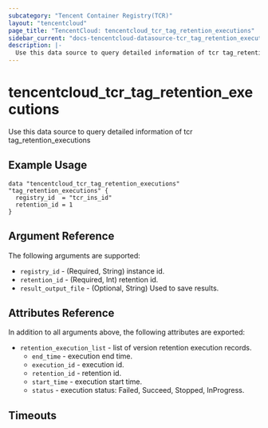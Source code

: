 ```yaml
---
subcategory: "Tencent Container Registry(TCR)"
layout: "tencentcloud"
page_title: "TencentCloud: tencentcloud_tcr_tag_retention_executions"
sidebar_current: "docs-tencentcloud-datasource-tcr_tag_retention_executions"
description: |-
  Use this data source to query detailed information of tcr tag_retention_executions
---
```


# tencentcloud_tcr_tag_retention_executions

Use this data source to query detailed information of tcr tag_retention_executions

## Example Usage

```hcl
data "tencentcloud_tcr_tag_retention_executions" "tag_retention_executions" {
  registry_id  = "tcr_ins_id"
  retention_id = 1
}
```

## Argument Reference

The following arguments are supported:

* `registry_id` - (Required, String) instance id.
* `retention_id` - (Required, Int) retention id.
* `result_output_file` - (Optional, String) Used to save results.

## Attributes Reference

In addition to all arguments above, the following attributes are exported:

* `retention_execution_list` - list of version retention execution records.
  * `end_time` - execution end time.
  * `execution_id` - execution id.
  * `retention_id` - retention id.
  * `start_time` - execution start time.
  * `status` - execution status: Failed, Succeed, Stopped, InProgress.


## Timeouts

<no value>


